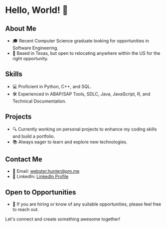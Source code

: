 # Hello, World! 👋

## About Me

- 🎓 Recent Computer Science graduate looking for opportunities in Software Engineering.
- 📍 Based in Texas, but open to relocating anywhere within the US for the right opportunity.

## Skills

- 💻 Proficient in Python, C++, and SQL.
- 🛠️ Experienced in ABAP/SAP Tools, SDLC, Java, JavaScript, R, and Technical Documentation.

## Projects

- 🔍 Currently working on personal projects to enhance my coding skills and build a portfolio.
- 📚 Always eager to learn and explore new technologies.

## Contact Me

- 📧 Email: webster.hunter@pm.me
- 📱 LinkedIn: [LinkedIn Profile](https://www.linkedin.com/in/hunter-webster-4b8500128/)

## Open to Opportunities

- 🌟 If you are hiring or know of any suitable opportunities, please feel free to reach out.

Let's connect and create something awesome together!
